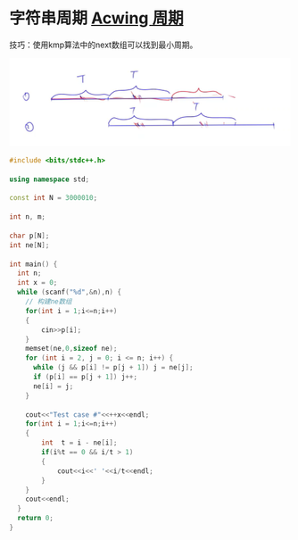 # 字符串周期 [Acwing 周期](https://www.acwing.com/problem/content/143/)

技巧：使用kmp算法中的next数组可以找到最小周期。

![alt text](/Pic/image1.png)

```C++
#include <bits/stdc++.h>

using namespace std;

const int N = 3000010;

int n, m;

char p[N];
int ne[N];

int main() {
  int n;
  int x = 0;
  while (scanf("%d",&n),n) {
    // 构建ne数组
    for(int i = 1;i<=n;i++)
    {
        cin>>p[i];
    }
    memset(ne,0,sizeof ne);
    for (int i = 2, j = 0; i <= n; i++) {
      while (j && p[i] != p[j + 1]) j = ne[j];
      if (p[i] == p[j + 1]) j++;
      ne[i] = j;
    }
    
    cout<<"Test case #"<<++x<<endl;
    for(int i = 1;i<=n;i++)
    {
        int  t = i - ne[i];
        if(i%t == 0 && i/t > 1)
        {
            cout<<i<<' '<<i/t<<endl;
        }
    }
    cout<<endl;
  }
  return 0;
}
```
